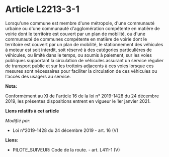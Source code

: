 # Article L2213-3-1

Lorsqu'une commune est membre d'une métropole, d'une communauté urbaine ou d'une communauté d'agglomération compétente en
matière de voirie dont le territoire est couvert par un   plan de mobilité, ou d'une communauté de communes compétente en
matière de voirie dont le territoire est couvert par un   plan de mobilité, le stationnement des véhicules à moteur est soit
interdit, soit réservé à des catégories particulières de véhicules, ou limité dans le temps, ou soumis à paiement, sur les
voies publiques supportant la circulation de véhicules assurant un service régulier de transport public et sur les trottoirs
adjacents à ces voies lorsque ces mesures sont nécessaires pour faciliter la circulation de ces véhicules ou l'accès des
usagers au service.

**Nota:**

Conformément au XI de l'article 16 de la loi n° 2019-1428 du 24 décembre 2019, les présentes dispositions entrent en vigueur
le 1er janvier 2021.

**Liens relatifs à cet article**

_Modifié par_:

  - Loi n°2019-1428 du 24 décembre 2019 - art. 16 (V)

**Liens**:

  - PILOTE_SUIVEUR: Code de la route. - art. L411-1 (V)
